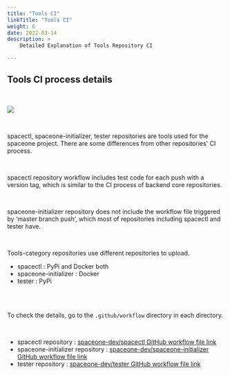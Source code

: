 ```yaml
---
title: "Tools CI"
linkTitle: "Tools CI"
weight: 6
date: 2022-03-14
description: >
    Detailed Explanation of Tools Repository CI

---
```


## Tools CI process details

</br>

![](/docs/developers/CICD/tools-ci/img/tools_ci.png)

</br>

spacectl, spaceone-initializer, tester repositories are tools used for the spaceone project. There are some differences from other repositories' CI process. 

</br>

spacectl repository workflow includes test code for each push with a version tag, which is similar to the CI process of backend core repositories. 

</br>

spaceone-initializer repository does not include the workflow file triggered by ‘master branch push’, which most of repositories including spacectl and tester have. 

</br>

Tools-category repositories use different repositories to upload.
* spacectl : PyPi and Docker both
* spaceone-initializer : Docker
* tester : PyPi

</br>
</br>

To check the details, go to the `.github/workflow` directory in each directory.

</br>

* spacectl repository : [spaceone-dev/spacectl GitHub workflow file link](https://github.com/spaceone-dev/spacectl/tree/master/.github/workflows)
* spaceone-initializer repository : [spaceone-dev/spaceone-initializer GitHub workflow file link](https://github.com/spaceone-dev/spaceone-initializer/tree/master/.github/workflows)
* tester repository : [spaceone-dev/tester GitHub workflow file link](https://github.com/spaceone-dev/tester/tree/master/.github/workflows)

